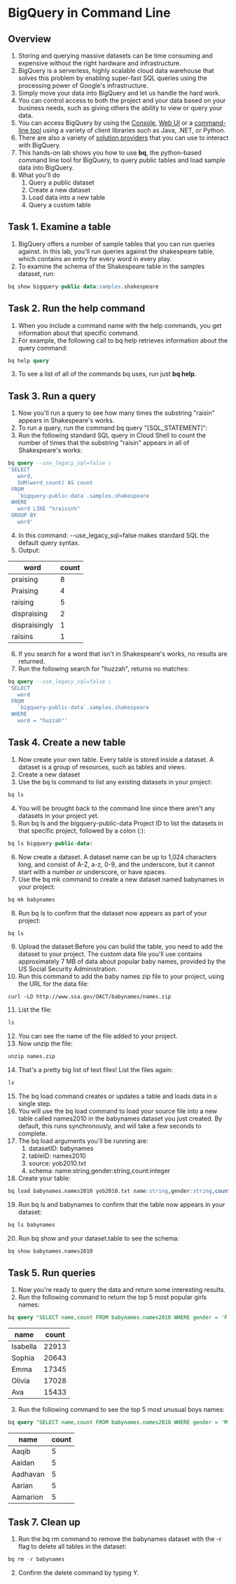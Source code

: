 # BigQuery in Command Line
## Overview
1. Storing and querying massive datasets can be time consuming and expensive without the right hardware and infrastructure.
2. BigQuery is a serverless, highly scalable cloud data warehouse that solves this problem by enabling super-fast SQL queries using the processing power of Google's infrastructure.
3. Simply move your data into BigQuery and let us handle the hard work.
4. You can control access to both the project and your data based on your business needs, such as giving others the ability to view or query your data.
5. You can access BigQuery by using the [Console](https://cloud.google.com/bigquery/docs/quickstarts/query-public-dataset-console), [Web UI](https://console.cloud.google.com/bigquery?utm_source=bqui&utm_medium=link&utm_campaign=classic&project=cloud-solutions-group) or a [command-line tool](https://cloud.google.com/bigquery/docs/bq-command-line-tool) using a variety of client libraries such as Java, .NET, or Python.
6. There are also a variety of [solution providers](https://cloud.google.com/bigquery/?hl=en) that you can use to interact with BigQuery.
7. This hands-on lab shows you how to use **bq**, the python-based command line tool for BigQuery, to query public tables and load sample data into BigQuery.
8. What you'll do
    1. Query a public dataset
    2. Create a new dataset
    3. Load data into a new table
    4. Query a custom table

## Task 1. Examine a table
1. BigQuery offers a number of sample tables that you can run queries against. In this lab, you'll run queries against the shakespeare table, which contains an entry for every word in every play.
2. To examine the schema of the Shakespeare table in the samples dataset, run:

``` sql
bq show bigquery-public-data:samples.shakespeare
```

## Task 2. Run the help command

1. When you include a command name with the help commands, you get information about that specific command.
2. For example, the following call to bq help retrieves information about the query command:
``` sql
bq help query
```
3. To see a list of all of the commands bq uses, run just **bq help**.

## Task 3. Run a query

1. Now you'll run a query to see how many times the substring "raisin" appears in Shakespeare's works.
2. To run a query, run the command bq query "[SQL_STATEMENT]":
3. Run the following standard SQL query in Cloud Shell to count the number of times that the substring "raisin" appears in all of Shakespeare's works:

``` sql
bq query --use_legacy_sql=false \
'SELECT
   word,
   SUM(word_count) AS count
 FROM
   `bigquery-public-data`.samples.shakespeare
 WHERE
   word LIKE "%raisin%"
 GROUP BY
   word'
```
4. In this command: --use_legacy_sql=false makes standard SQL the default query syntax.
5. Output:


|     word      | count |
|---------|-------|
| praising      |     8 |
| Praising      |     4 |
| raising       |     5 |
| dispraising   |     2 |
| dispraisingly |     1 |
| raisins       |     1 |

6. If you search for a word that isn't in Shakespeare's works, no results are returned.
7. Run the following search for "huzzah", returns no matches:
``` sql
bq query --use_legacy_sql=false \
'SELECT
   word
 FROM
   `bigquery-public-data`.samples.shakespeare
 WHERE
   word = "huzzah"'
```

## Task 4. Create a new table

1. Now create your own table. Every table is stored inside a dataset. A dataset is a group of resources, such as tables and views.
2. Create a new dataset
3. Use the bq ls command to list any existing datasets in your project:
``` sql
bq ls
```
4. You will be brought back to the command line since there aren't any datasets in your project yet.
5. Run bq ls and the bigquery-public-data Project ID to list the datasets in that specific project, followed by a colon (:):
``` sql
bq ls bigquery-public-data:
```
6. Now create a dataset. A dataset name can be up to 1,024 characters long, and consist of A-Z, a-z, 0-9, and the underscore, but it cannot start with a number or underscore, or have spaces.
7. Use the bq mk command to create a new dataset named babynames in your project:
``` sql
bq mk babynames
```

8. Run bq ls to confirm that the dataset now appears as part of your project:
``` sql
bq ls
```

9. Upload the dataset:Before you can build the table, you need to add the dataset to your project. The custom data file you'll use contains approximately 7 MB of data about popular baby names, provided by the US Social Security Administration.
10. Run this command to add the baby names zip file to your project, using the URL for the data file:
``` curl
curl -LO http://www.ssa.gov/OACT/babynames/names.zip
```
11. List the file:
``` sql
ls
```
12. You can see the name of the file added to your project.
13. Now unzip the file:
``` sql
unzip names.zip
```
14. That's a pretty big list of text files! List the files again:
``` sql
ls
```
15. The bq load command creates or updates a table and loads data in a single step.
16. You will use the bq load command to load your source file into a new table called names2010 in the babynames dataset you just created. By default, this runs synchronously, and will take a few seconds to complete.
17. The bq load arguments you'll be running are:
    1. datasetID: babynames
    2. tableID: names2010
    3. source: yob2010.txt
    4. schema: name:string,gender:string,count:integer
18. Create your table:
``` sql
bq load babynames.names2010 yob2010.txt name:string,gender:string,count:integer
```
19. Run bq ls and babynames to confirm that the table now appears in your dataset:
``` sql
bq ls babynames
```
20. Run bq show and your dataset.table to see the schema:
``` sql
bq show babynames.names2010
```
## Task 5. Run queries
1. Now you're ready to query the data and return some interesting results.
2. Run the following command to return the top 5 most popular girls names:
``` sql
bq query "SELECT name,count FROM babynames.names2010 WHERE gender = 'F' ORDER BY count DESC LIMIT 5"
```

|   name   | count |
|----------|-------|
| Isabella | 22913 |
| Sophia   | 20643 |
| Emma     | 17345 |
| Olivia   | 17028 |
| Ava      | 15433 |

3. Run the following command to see the top 5 most unusual boys names:
``` sql
bq query "SELECT name,count FROM babynames.names2010 WHERE gender = 'M' ORDER BY count ASC LIMIT 5"
```
|   name   | count |
|----------|-------|
| Aaqib    |     5 |
| Aaidan   |     5 |
| Aadhavan |     5 |
| Aarian   |     5 |
| Aamarion |     5 |

## Task 7. Clean up
1. Run the bq rm command to remove the babynames dataset with the -r flag to delete all tables in the dataset:
``` sql
bq rm -r babynames
```
2. Confirm the delete command by typing Y.
